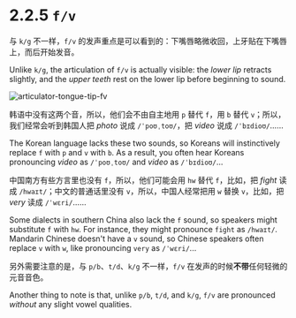 # 2.2.5 `f/v`

与 `k/g` 不一样，`f/v` 的发声重点是可以看到的：下嘴唇略微收回，上牙贴在下嘴唇上，而后开始发音。

Unlike `k/g`, the articulation of `f/v` is actually visible: the *lower lip* retracts slightly, and the *upper teeth* rest on the lower lip before beginning to sound.

![articulator-tongue-tip-fv](/images/articulator-tongue-tip-fv.svg)

韩语中没有这两个音，所以，他们会不由自主地用 `p` 替代 `f`，用 `b` 替代 `v`；所以，我们经常会听到韩国人把 *photo* 说成 `/ˈpoʊˌtoʊ/`<span class="speak-word-inline" data-audio-other="/audios/us/photo-ko-kr.mp3"></span>，把 *video* 说成 `/ˈbɪdioʊ/`<span class="speak-word-inline" data-audio-other="/audios/us/video-ko-kr.mp3"></span>……

The Korean language lacks these two sounds, so Koreans will instinctively replace `f` with `p` and `v` with `b`. As a result, you often hear Koreans pronouncing *video* as `/ˈpoʊˌtoʊ/`<span class="speak-word-inline" data-audio-other="/audios/us/photo-ko-kr.mp3"></span> and *video* as `/ˈbɪdioʊ/`<span class="speak-word-inline" data-audio-other="/audios/us/video-ko-kr.mp3"></span>...

中国南方有些方言里也没有 `f`，所以，他们可能会用 `hw` 替代 `f`，比如，把 *fight* 读成 `/hwaɪt/`；中文的普通话里没有 `v`，所以，中国人经常把用 `w` 替换 `v`，比如，把 *very* 读成 `/ˈwɛri/`<span class="speak-word-inline" data-audio-other="/audios/us/very-cn-zh.mp3"></span>……

Some dialects in southern China also lack the `f` sound, so speakers might substitute `f` with `hw`. For instance, they might pronounce `fight` as `/hwaɪt/`. Mandarin Chinese doesn't have a `v` sound, so Chinese speakers often replace `v` with `w`, like pronouncing `very` as `/ˈwɛri/`<span class="speak-word-inline" data-audio-other="/audios/us/very-cn-zh.mp3"></span>...

另外需要注意的是，与 `p/b`、`t/d`、`k/g` 不一样，`f/v` 在发声的时候**不带**任何轻微的元音音色。

Another thing to note is that, unlike `p/b`, `t/d`, and `k/g`, `f/v` are pronounced *without* any slight vowel qualities.
